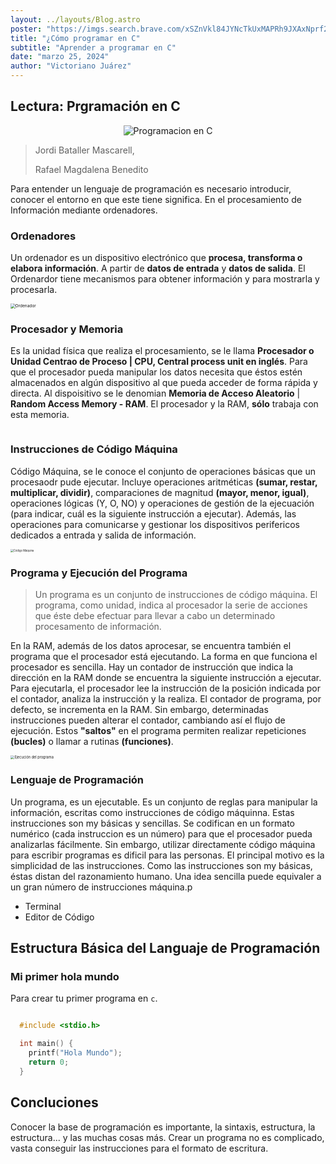 ```yaml
---
layout: ../layouts/Blog.astro
poster: "https://imgs.search.brave.com/xSZnVkl84JYNcTkUxMAPRh9JXAxNprf2MdvAqhwWTtU/rs:fit:860:0:0/g:ce/aHR0cHM6Ly93YWxs/cGFwZXJjYXZlLmNv/bS93cC93cDMyOTUy/NTIuanBn"
title: "¿Cómo programar en C"
subtitle: "Aprender a programar en C"
date: "marzo 25, 2024"
author: "Victoriano Juárez"
---
```


## Lectura: Prgramaci&oacute;n en C

<div align="center">
<img title="Programacion en C" src="https://mx.all.biz/img/mx/catalog/32273.jpeg" alt="Programacion en C" style="zoom: 100%;" />
</div>

> Jordi Bataller Mascarell, 
> 
> Rafael Magdalena Benedito

Para entender un lenguaje de programación es necesario introducir, conocer el entorno en que este tiene significa. En el procesamiento de Información mediante ordenadores.

### Ordenadores

Un ordenador es un dispositivo electrónico que **procesa, transforma o elabora información**. A partir de **datos de entrada** y **datos de salida**.
El Ordenardor tiene mecanismos para obtener información y para mostrarla y procesarla.

<img title="" src="https://images.unsplash.com/photo-1598986646512-9330bcc4c0dc?w=500&auto=format&fit=crop&q=60&ixlib=rb-4.0.3&ixid=M3wxMjA3fDB8MHxzZWFyY2h8M3x8Y29wdXRhZG9yYXN8ZW58MHx8MHx8fDA%3D" alt="Ordenador" style="zoom:47%;" >

### Procesador y Memoria

Es la unidad física que realiza el procesamiento, se le llama **Procesador o Unidad Centrao de Proceso  | __CPU, Central process unit en inglés__**. Para que el procesador pueda manipular los datos necesita que éstos estén almacenados en algún dispositivo al que pueda acceder de forma rápida y directa. Al dispoisitivo se le denomian **Memoria de Acceso Aleatorio** | **Random Access Memory - RAM**. El procesador y la RAM, **sólo** trabaja con esta memoria.

<img title="" src="https://images.unsplash.com/photo-1627281795244-0f5db916344a?w=500&auto=format&fit=crop&q=60&ixlib=rb-4.0.3&ixid=M3wxMjA3fDB8MHxzZWFyY2h8MTZ8fGNwdSUyMGFuZCUyMHJhbXxlbnwwfHwwfHx8MA%3D%3D" alt="" style="zoom:57%;">

### Instrucciones de Código Máquina

Código Máquina, se le conoce el conjunto de operaciones básicas que un procesaodr pude ejecutar. Incluye operaciones aritméticas **(sumar, restar, multiplicar, dividir)**, comparaciones de magnitud **(mayor, menor, igual)**, operaciones lógicas (Y, O, NO) y operaciones de gestión de la ejecuación (para indicar, cuál es la siguiente instrucción a ejecutar). Además, las operaciones para comunicarse y gestionar los dispositivos perifericos dedicados a entrada y salida de información.

<img title="" src="https://images.unsplash.com/photo-1558986377-c44f6a2b50f0?q=80&w=987&auto=format&fit=crop&ixlib=rb-4.0.3&ixid=M3wxMjA3fDB8MHxwaG90by1wYWdlfHx8fGVufDB8fHx8fA%3D%3D" alt="Código Máquina" style="zoom:30%;">

### Programa y Ejecución del Programa

> Un programa es un conjunto de instrucciones de código máquina. El programa, como unidad, indica al procesador la serie de acciones que éste debe efectuar para llevar a cabo un determinado procesamento de información.

En la RAM, además de los datos aprocesar, se encuentra también el programa que el procesador está ejecutando. La forma en que funciona el procesador es sencilla. Hay un contador de instrucción que indica la dirección en la RAM donde se encuentra la siguiente instrucción a ejecutar. Para ejecutarla, el procesador lee la instrucción de la posición indicada por el contador, analiza la instrucción y la realiza. El contador de programa, por defecto, se incrementa en la RAM. Sin embargo, determinadas instrucciones pueden alterar el contador, cambiando así el flujo de ejecución. Estos **"saltos"** en el programa permiten realizar repeticiones **(bucles)**  o llamar a rutinas **(funciones)**.

<img title="" src="https://images.unsplash.com/photo-1608742213509-815b97c30b36?q=80&w=1170&auto=format&fit=crop&ixlib=rb-4.0.3&ixid=M3wxMjA3fDB8MHxwaG90by1wYWdlfHx8fGVufDB8fHx8fA%3D%3D" alt="Ejecución del programa" style="zoom: 40%;">

### Lenguaje de Programaci&oacute;n

Un programa, es un ejecutable. Es un conjunto de reglas para manipular la información, escritas como instrucciones de código máquinna. Estas instrucciones son my básicas y sencillas. Se codifican en un formato numérico (cada instruccion es un número) para que el procesador pueda analizarlas fácilmente. Sin embargo, utilizar directamente código máquina para escribir programas es dificil para las personas. El principal motivo es la simplicidad de las instrucciones. Como las instrucciones son my básicas, éstas distan del razonamiento humano. Una idea sencilla puede equivaler a un gran número de instrucciones máquina.p

- Terminal
- Editor de Código

## Estructura B&aacute;sica del Languaje de Programaci&oacute;n

### Mi primer hola mundo

Para crear tu primer programa en `c`.

```c

  #include <stdio.h>

  int main() {
    printf("Hola Mundo");
    return 0;
  }


```


## Concluciones

Conocer la base de programación es importante, la sintaxis, estructura, la estructura... y las muchas cosas más. Crear un programa no es complicado, vasta conseguir las instrucciones para el formato de escritura.


